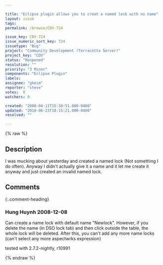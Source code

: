 ```yaml
---

title: "Eclipse plugin allows you to creat a named lock with no name"
layout: issue
tags: 
permalink: /browse/CDV-724

issue_key: CDV-724
issue_numeric_sort_key: 724
issuetype: "Bug"
project: "Community Development (Terracotta Server)"
project_key: "CDV"
status: "Reopened"
resolution: ""
priority: "3 Minor"
components: "Eclipse Plugin"
labels: 
assignee: "gkeim"
reporter: "steve"
votes:  0
watchers: 0

created: "2008-04-11T15:30:51.000-0400"
updated: "2010-06-23T18:15:21.000-0400"
resolved: ""

---
```




{% raw %}



## Description

<div markdown="1" class="description">

I was mucking about yesterday and created a named lock (Not something I do often). Anyway I didn't actually give it a name and it let me create it anyway and just created an invalid named lock.

</div>

## Comments


{:.comment-heading}
### **Hung Huynh** <span class="date">2008-12-08</span>

<div markdown="1" class="comment">

Can create a name lock with default name "Newlock". However, if you delete the name (in DSO lock tab) and then click outside the table, the whole lock will be deleted. After this, you can't add any more name locks (can't select any more aspectwrks expression)

tested with 2.7.2-nightly, r10991

</div>



{% endraw %}
